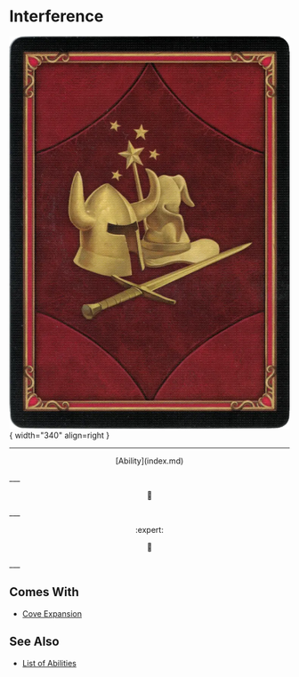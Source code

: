 # Interference

![Interference](../assets/player-deck-back.webp){ width="340" align=right }

___
<p style="text-align: center;" markdown>[Ability](index.md)</p>
___
<p style="text-align: center;" markdown>🚧</p>
___
<p style="text-align: center;" markdown> :expert: </p>

<p style="text-align: center;" markdown>🚧</p>
___


## Comes With

- [Cove Expansion](../content.md)


## See Also

- [List of Abilities](index.md)
